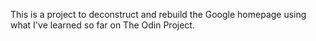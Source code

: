 This is a project to deconstruct and rebuild the Google homepage using what I've learned so far on The Odin Project.